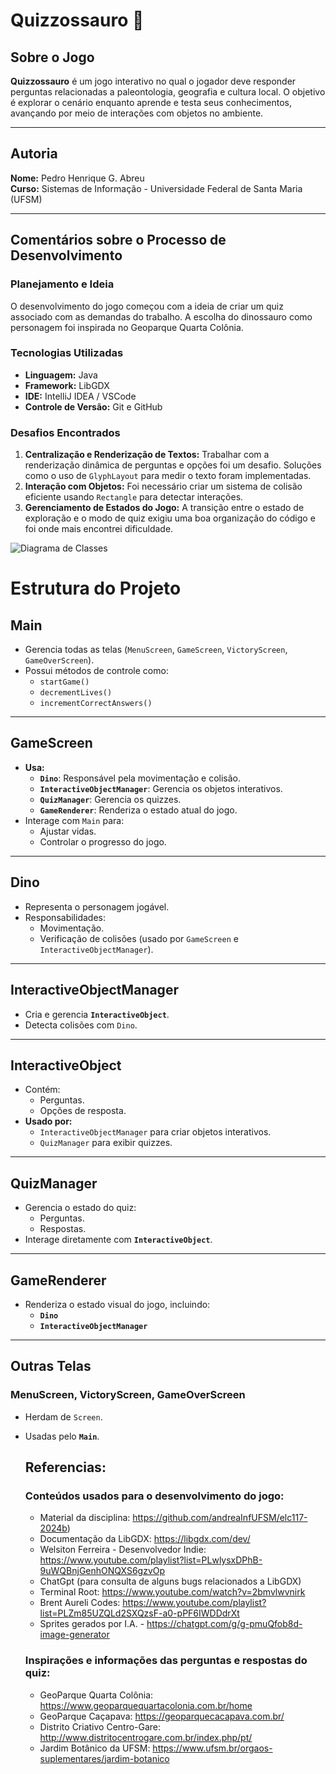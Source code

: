 # Quizzossauro 🦖

## Sobre o Jogo
**Quizzossauro** é um jogo interativo no qual o jogador deve responder perguntas relacionadas a paleontologia, geografia e cultura local. O objetivo é explorar o cenário enquanto aprende e testa seus conhecimentos, avançando por meio de interações com objetos no ambiente.

---

## Autoria
**Nome:** Pedro Henrique G. Abreu  
**Curso:** Sistemas de Informação - Universidade Federal de Santa Maria (UFSM)

---

## Comentários sobre o Processo de Desenvolvimento
### Planejamento e Ideia
O desenvolvimento do jogo começou com a ideia de criar um quiz associado com as demandas do trabalho. A escolha do dinossauro como personagem foi inspirada no Geoparque Quarta Colônia.

### Tecnologias Utilizadas
- **Linguagem:** Java
- **Framework:** LibGDX
- **IDE:** IntelliJ IDEA / VSCode
- **Controle de Versão:** Git e GitHub

### Desafios Encontrados
1. **Centralização e Renderização de Textos:** 
   Trabalhar com a renderização dinâmica de perguntas e opções foi um desafio. Soluções como o uso de `GlyphLayout` para medir o texto foram implementadas.
2. **Interação com Objetos:**
   Foi necessário criar um sistema de colisão eficiente usando `Rectangle` para detectar interações.
3. **Gerenciamento de Estados do Jogo:**
   A transição entre o estado de exploração e o modo de quiz exigiu uma boa organização do código e foi onde mais encontrei dificuldade.
   


![Diagrama de Classes](diagrama.png)

# Estrutura do Projeto

## **Main**
- Gerencia todas as telas (`MenuScreen`, `GameScreen`, `VictoryScreen`, `GameOverScreen`).
- Possui métodos de controle como:
  - `startGame()`
  - `decrementLives()`
  - `incrementCorrectAnswers()`

---

## **GameScreen**
- **Usa:**
  - **`Dino`**: Responsável pela movimentação e colisão.
  - **`InteractiveObjectManager`**: Gerencia os objetos interativos.
  - **`QuizManager`**: Gerencia os quizzes.
  - **`GameRenderer`**: Renderiza o estado atual do jogo.
- Interage com `Main` para:
  - Ajustar vidas.
  - Controlar o progresso do jogo.

---

## **Dino**
- Representa o personagem jogável.
- Responsabilidades:
  - Movimentação.
  - Verificação de colisões (usado por `GameScreen` e `InteractiveObjectManager`).

---

## **InteractiveObjectManager**
- Cria e gerencia **`InteractiveObject`**.
- Detecta colisões com `Dino`.

---

## **InteractiveObject**
- Contém:
  - Perguntas.
  - Opções de resposta.
- **Usado por:**
  - `InteractiveObjectManager` para criar objetos interativos.
  - `QuizManager` para exibir quizzes.

---

## **QuizManager**
- Gerencia o estado do quiz:
  - Perguntas.
  - Respostas.
- Interage diretamente com **`InteractiveObject`**.

---

## **GameRenderer**
- Renderiza o estado visual do jogo, incluindo:
  - **`Dino`**
  - **`InteractiveObjectManager`**

---

## **Outras Telas**
### **MenuScreen**, **VictoryScreen**, **GameOverScreen**
- Herdam de `Screen`.
- Usadas pelo **`Main`**.




   ## Referencias:
   ### Conteúdos usados para o desenvolvimento do jogo:
   - Material da disciplina: https://github.com/andreaInfUFSM/elc117-2024b)
   - Documentação da LibGDX: https://libgdx.com/dev/
   - Welsiton Ferreira - Desenvolvedor Indie: https://www.youtube.com/playlist?list=PLwlysxDPhB-9uWQBnjGenhONQXS6gzvOp
   - ChatGpt (para consulta de alguns bugs relacionados a LibGDX)
   - Terminal Root: https://www.youtube.com/watch?v=2bmvlwvnirk
   - Brent Aureli Codes: https://www.youtube.com/playlist?list=PLZm85UZQLd2SXQzsF-a0-pPF6IWDDdrXt
   - Sprites gerados por I.A. - https://chatgpt.com/g/g-pmuQfob8d-image-generator

   ### Inspirações e informações das perguntas e respostas do quiz:
   - GeoParque Quarta Colônia: https://www.geoparquequartacolonia.com.br/home
   - GeoParque Caçapava: https://geoparquecacapava.com.br/
   - Distrito Criativo Centro-Gare: http://www.distritocentrogare.com.br/index.php/pt/
   - Jardim Botânico da UFSM: https://www.ufsm.br/orgaos-suplementares/jardim-botanico
